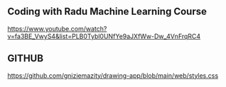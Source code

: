 ## Coding with Radu Machine Learning Course

https://www.youtube.com/watch?v=fa3BE_VwyS4&list=PLB0Tybl0UNfYe9aJXfWw-Dw_4VnFrqRC4

## GITHUB

https://github.com/gniziemazity/drawing-app/blob/main/web/styles.css